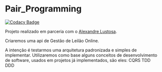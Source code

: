 # Pair_Programming

[![Codacy Badge](https://app.codacy.com/project/badge/Grade/dea18577dccc4bbe9cbb3f6d13464422)](https://app.codacy.com/gh/nelson1987/Pair_Programming/dashboard?utm_source=gh&utm_medium=referral&utm_content=&utm_campaign=Badge_grade)

Projeto realizado em parceria com o [Alexandre Lustosa](https://github.com/Alexandre-Lustosa-Escossio).

Criaremos uma api de Gestão de Leilão Online.

A intenção é testarmos uma arquitetura padronizada e simples de implementar.
Utilizaremos como base alguns conceitos de desenvolvimento de software, usados em projetos já implementados, são eles:
CQRS
TDD
DDD